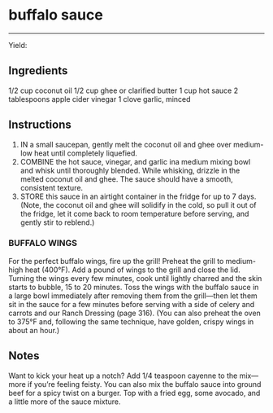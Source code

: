 # buffalo sauce
---
Yield: 

## Ingredients
1/2 cup coconut oil
1/2 cup ghee or clarified butter
1 cup hot sauce
2 tablespoons apple cider vinegar
1 clove garlic, minced

## Instructions
1. IN a small saucepan, gently melt the coconut oil and ghee
over medium-low heat until completely liquefied.
2. COMBINE the hot sauce, vinegar, and garlic ina medium
mixing bowl and whisk until thoroughly blended. While
whisking, drizzle in the melted coconut oil and ghee. The
sauce should have a smooth, consistent texture.
3. STORE this sauce in an airtight container in the fridge for
up to 7 days. (Note, the coconut oil and ghee will solidify
in the cold, so pull it out of the fridge, let it come back
to room temperature before serving, and gently stir to
reblend.)


### BUFFALO WINGS 
For the perfect buffalo wings, fire up
the grill! Preheat the grill to medium-high heat (400°F). Add
a pound of wings to the grill and close the lid. Turning the
wings every few minutes, cook until lightly charred and the
skin starts to bubble, 15 to 20 minutes. Toss the wings with
the buffalo sauce in a large bowl immediately after removing
them from the grill—then let them sit in the sauce for a few
minutes before serving with a side of celery and carrots and
our Ranch Dressing (page 316). (You can also preheat the
oven to 375°F and, following the same technique, have golden,
crispy wings in about an hour.)

## Notes

Want to kick your heat up a notch?
Add 1/4 teaspoon cayenne to the mix—
more if you’re feeling feisty. You can
also mix the buffalo sauce into ground
beef for a spicy twist on a burger. Top
with a fried egg, some avocado, and
a little more of the sauce mixture.